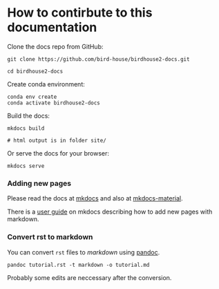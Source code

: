 # How to contirbute to this documentation

Clone the docs repo from GitHub:
```console
git clone https://github.com/bird-house/birdhouse2-docs.git

cd birdhouse2-docs
```

Create conda environment:
```console
conda env create
conda activate birdhouse2-docs
```

Build the docs:
```console
mkdocs build

# html output is in folder site/
```

Or serve the docs for your browser:
```console
mkdocs serve
```

### Adding new pages

Please read the docs at [mkdocs](https://www.mkdocs.org/) and also at [mkdocs-material](https://squidfunk.github.io/mkdocs-material/).

There is a [user guide](https://www.mkdocs.org/user-guide/writing-your-docs/) on mkdocs describing how to add new pages with markdown.

### Convert rst to markdown

You can convert `rst` files to *markdown* using [pandoc](https://pandoc.org/).

```console
pandoc tutorial.rst -t markdown -o tutorial.md
```

Probably some edits are neccessary after the conversion.

